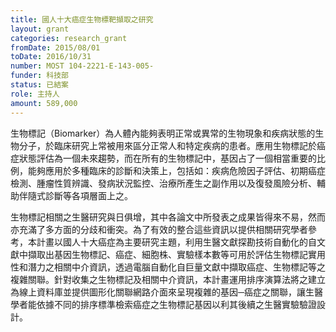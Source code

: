 ```yaml
---
title: 國人十大癌症生物標靶擷取之研究
layout: grant
categories: research_grant
fromDate: 2015/08/01
toDate: 2016/10/31
number: MOST 104-2221-E-143-005-
funder: 科技部
status: 已結案
role: 主持人
amount: 589,000
---
```


生物標記（Biomarker）為人體內能夠表明正常或異常的生物現象和疾病狀態的生物分子，於臨床研究上常被用來區分正常人和特定疾病的患者。應用生物標記於癌症狀態評估為一個未來趨勢，而在所有的生物標記中，基因占了一個相當重要的比例，能夠應用於多種臨床的診斷和決策上，包括如：疾病危險因子評估、初期癌症檢測、腫瘤性質辨識、發病狀況監控、治療所產生之副作用以及復發風險分析、輔助伴隨式診斷等各項層面上之。

生物標記相關之生醫研究與日俱增，其中各論文中所發表之成果皆得來不易，然而亦充滿了多方面的分歧和衝突。為了有效的整合這些資訊以提供相關研究學者參考，本計畫以國人十大癌症為主要研究主題，利用生醫文獻探勘技術自動化的自文獻中擷取出基因生物標記、癌症、細胞株、實驗樣本數等可用於評估生物標記實用性和潛力之相關中介資訊，透過電腦自動化自巨量文獻中擷取癌症、生物標記等之複雜關聯。針對收集之生物標記及相關中介資訊，本計畫運用排序演算法將之建立為線上資料庫並提供圖形化關聯網路介面來呈現複雜的基因─癌症之關聯，讓生醫學者能依據不同的排序標準檢索癌症之生物標記基因以利其後續之生醫實驗驗證設計。